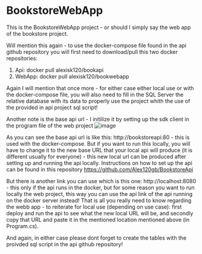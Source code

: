 # BookstoreWebApp
This is the BookstoreWebApp project - or should I simply say the web app of the bookstore project.

Will mention this again - to use the docker-compose file found in the api github repository you will first need to download/pull this two docker repositories:
1) Api: docker pull alexisk120/bookapi
2) WebApp: docker pull alexisk120/bookwebapp

Again I will mention that once more - for either case either local use or with the docker-compose file, you will also need to fill in the SQL Server the relative database with its data to properly use the project whith the use of the provided in api project sql script!

Another note is the base api url - I initilize it by setting up the sdk client in the program file of the web project
![image](https://github.com/Alex120gb/BookstoreWebApp/assets/93439743/793a95c8-6950-49c5-8f9a-5da49b8c1902)

As you can see the base api url is like this: http://bookstoreapi:80 - this is used with the docker-compose. But if you want to run this locally, you will have to change it to the new base URL that your local api will produce (it is different usually for everyone) - this new local url can be produced after setting up and running the api locally. 
Instructions on how to set up the api can be found in this repository https://github.com/Alex120gb/BookstoreApi

But there is another link you can use which is this one: http://localhost:8080 - this only if the api runs in the docker, but for some reason you want to run locally the web project, this way you can use the api link of the api running on the docker server instead!
That is all you really need to know regarding the webb app - to reiterate for local use (depending on use case): first deploy and run the api to see what the new local URL will be, and secondly copy that URL and paste it in the mentioned location mentioned above (in Program.cs).

And again, in either case please dont forget to create the tables with the proivded sql script in the api github repository!
